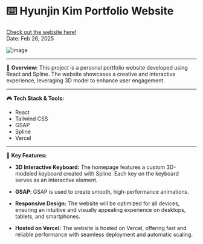 # ⌨️ Hyunjin Kim Portfolio Website

[Check out the website here!](https://hyunjinkim-portfolio.vercel.app/) <br />
 Date: Feb 26, 2025

![image](https://github.com/user-attachments/assets/9d580e55-f7e7-46f0-b078-7280285632b2)

 ---

📌 **Overview:**
This project is a personal portfolio website developed using React and Spline. The website showcases a creative and interactive experience, leveraging 3D model to enhance user engagement.

 ---
 
🎮 **Tech Stack & Tools:**
- React
- Tailwind CSS
- GSAP
- Spline
- Vercel

 ---
 
🔑 **Key Features:**

- **3D Interactive Keyboard:**
The homepage features a custom 3D-modeled keyboard created with Spline. Each key on the keyboard serves as an interactive element.

- **GSAP**:
GSAP is used to create smooth, high-performance animations.

- **Responsive Design:**
The website will be optimized for all devices, ensuring an intuitive and visually appealing experience on desktops, tablets, and smartphones.

- **Hosted on Vercel:**
The website is hosted on Vercel, offering fast and reliable performance with seamless deployment and automatic scaling.
